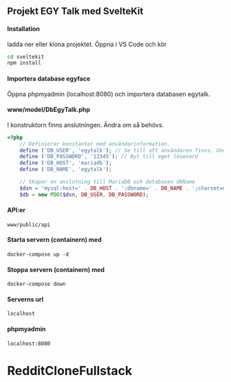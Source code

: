 ## Projekt EGY Talk med SvelteKit
#### Installation
ladda ner eller klona projektet. 
Öppna i VS Code och kör 
````bash
cd sveltekit
npm install
````
#### Importera database egyface
Öppna phpmyadmin (localhost:8080) och importera databasen egytalk.

#### www/model/DbEgyTalk.php
I konstruktorn finns anslutningen. Ändra om så behövs.
````php
<?php
    // Definierar konstanter med användarinformation.
    define ('DB_USER', 'egytalk'); // Se till att användaren finns. Undvik root.
    define ('DB_PASSWORD', '12345'); // Byt till eget lösenord
    define ('DB_HOST', 'mariadb');
    define ('DB_NAME', 'egytalk');   

    // Skapar en anslutning till MariaDB och databasen dbName
    $dsn = 'mysql:host=' . DB_HOST . ';dbname=' . DB_NAME . ';charset=utf8';
    $db = new PDO($dsn, DB_USER, DB_PASSWORD);
````

#### API:er
    www/public/api
#### Starta servern (containern) med
    docker-compose up -d
#### Stoppa servern (containern) med
    docker-compose down
#### Serverns url
    localhost
#### phpmyadmin
    localhost:8080

# RedditCloneFullstack
